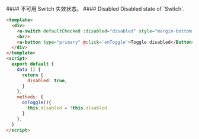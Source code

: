 <cn>
#### 不可用
Switch 失效状态。
</cn>

<us>
#### Disabled
Disabled state of `Switch`.
</us>

```html
<template>
  <div>
    <a-switch defaultChecked :disabled="disabled" style="margin-bottom:5px"/>
    <br/>
    <a-button type="primary" @click='onToggle'>Toggle disabled</Button>
  </div>
</template>
<script>
  export default {
    data () {
      return {
        disabled: true,
      }
    },
    methods: {
      onToggle(){
        this.disabled = !this.disabled
      }
    },
  }
</script>
```
